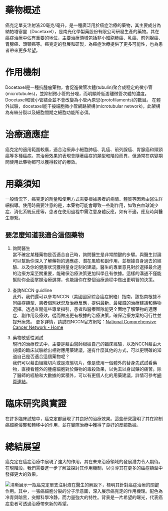 # 藥物概述

癌克定單支注射液20毫克/毫升，是一種廣泛用於癌症治療的藥物，其主要成分為納帕塔塞靈（Docetaxel），是南光化學製藥股份有限公司研發生產的藥物。其在癌症治療中佔有重要的地位，主要治療領域包括非小細胞肺癌、乳癌、前列腺癌、胃腺癌、頭頸癌等。癌克定的發展和研製，為癌症治療提供了更多可能性，也為患者帶來更多希望。

# 作用機制

Docetaxel是一種抗腫瘤藥物，會促進微管次體(tubulin)聚合成穩定的微小管(microtubules)，並抑制微小管的分哩，而明顯降低游離微管次體的濃度。Docetaxel和微小管結合並不會改變為小管內原思(protofilaments)的數目。
在體外試驗，docetaxel能干擾細胞微小管網路架構(microtubular network)，此架構為有絲分裂以及細胞間期之細胞功能所必須。

# 治療適應症

癌克定的適用範圍較廣，適合治療非小細胞肺癌、乳癌、前列腺癌、胃腺癌和頭頸癌等多種癌症。其治療效果的表現會隨著癌症的類型和階段而異，但通常在病變期間使用此藥物都可以獲得較好的療效。

# 用藥須知

一般情況下，癌克定的劑量和使用方式需要根據患者的病情、體質等因素由醫生詳細指導。使用時需要注意的是，本藥物可能會導致一些副作用，如致白血球減少症、消化系統反應等，患者在使用過程中需注意身體反應，如有不適，應及時與醫生聯繫。

## 要怎麼知道我適合這個藥物 

1. 詢問醫生  
當不確定某種藥物是否適合自己時，詢問醫生是非常關鍵的步驟。與醫生討論可以幫助你深入了解藥物的適應症、潛在風險和副作用，並根據自身過去的經驗、以及你的健康狀況獲得量身定制的建議。醫生的專業意見對於選擇最合適的治療方案至關重要，能確保治療決策更加科學且有依據。這樣的溝通不僅能幫助你全面掌握治療選擇，也能讓你在整個治療過程中做出更明智的決策。 

2. 查詢NCCN guidline  
此外，我們還可以參考NCCN（美國國家綜合癌症網絡）指南，該指南根據不同癌症類型、患者個別狀況及治療反應，提供最新、最權威的治療建議和藥物選擇。透過查閱這些專業指引，患者和醫療團隊能更全面地了解藥物的適應症、副作用及療效，從而做出更有根據的治療決策，確保治療方案的可行性並提升療效。 
更多詳情，請訪問NCCN官方網站：[National Comprehensive Cancer Network - Home](https://www.nccn.org/)

3. 藥物敏感性測試  
現行的治療模式中，主要是藉由醫師根據自己的臨床經驗，以及NCCN藉由大規模的臨床試驗給出相對應用藥建議，還有什麼其他的方式，可以更明確的知道自己是否適合這個藥物呢？   
我們可以藉由組織切片或是液態切片，像是使用一個體外的替身先試試看藥物，直接看體外的腫瘤細胞對於藥物的毒殺效果，以免去以身試藥的痛苦。除了醫師的經驗和大數據的累積外，可以有更個人化的用藥建議，詳情可參考[網頁連結](https://info.cancerfree.io/)。

# 臨床研究與實證

在許多臨床試驗中，癌克定都展現了其良好的治療效果。這些研究證明了其在抑制癌細胞侵襲和轉移中的作用，並在實際治療中獲得了良好的反饋數據。

# 總結展望

癌克定在癌症治療中展現了強大的作用，其在未來治療領域的發展潛力令人期待。在現階段，我們需要進一步了解並探討其作用機制，以引導其在更多的癌症類型中發揮更大的效果。

![清晰展示一瓶癌克定單支注射液在醫生的解說下，標明其針對癌症治療的關鍵作用。其中，一張癌細胞分裂的分子示意圖，深入展示癌克定的作用機理。配色為冷青與暗黑，突顯科學冷静，而力量強大的特性。背景是一片希望的曙光，代表癌症患者可透過治療帶來新的希望。](https://i.imgur.com/DOPMC2X.jpeg)